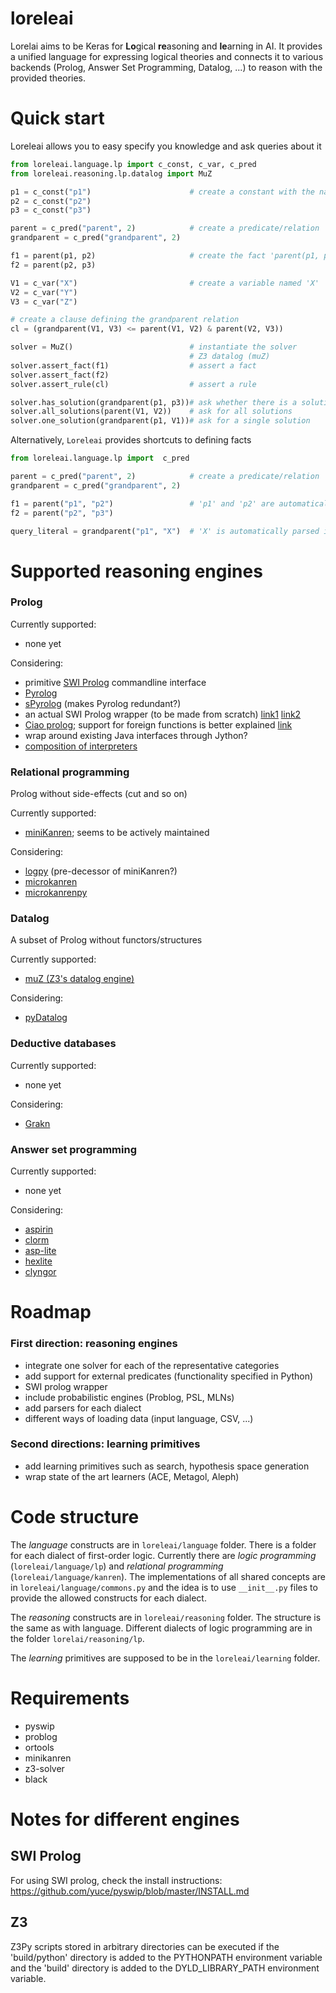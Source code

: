 # loreleai
Lorelai aims to be Keras for **Lo**gical **re**asoning and **le**arning in AI.
It provides a unified language for expressing logical theories and connects it to various backends (Prolog, Answer Set Programming, Datalog, ...) to reason with the provided theories.


# Quick start
Loreleai allows you to easy specify you knowledge and ask queries about it

```python
from loreleai.language.lp import c_const, c_var, c_pred
from loreleai.reasoning.lp.datalog import MuZ

p1 = c_const("p1")                      # create a constant with the name 'p1'
p2 = c_const("p2")
p3 = c_const("p3")

parent = c_pred("parent", 2)            # create a predicate/relation 'parent'
grandparent = c_pred("grandparent", 2)

f1 = parent(p1, p2)                     # create the fact 'parent(p1, p2)'
f2 = parent(p2, p3)

V1 = c_var("X")                         # create a variable named 'X'
V2 = c_var("Y")
V3 = c_var("Z")

# create a clause defining the grandparent relation
cl = (grandparent(V1, V3) <= parent(V1, V2) & parent(V2, V3))

solver = MuZ()                          # instantiate the solver
                                        # Z3 datalog (muZ)
solver.assert_fact(f1)                  # assert a fact
solver.assert_fact(f2)
solver.assert_rule(cl)                  # assert a rule

solver.has_solution(grandparent(p1, p3))# ask whether there is a solution to a query
solver.all_solutions(parent(V1, V2))    # ask for all solutions
solver.one_solution(grandparent(p1, V1))# ask for a single solution
```

Alternatively, `Loreleai` provides shortcuts to defining facts
```python
from loreleai.language.lp import  c_pred

parent = c_pred("parent", 2)            # create a predicate/relation 'parent'
grandparent = c_pred("grandparent", 2)

f1 = parent("p1", "p2")                 # 'p1' and 'p2' are automatically parsed into a Constant
f2 = parent("p2", "p3")

query_literal = grandparent("p1", "X")  # 'X' is automatically parsed into a Variable
```

# Supported reasoning engines

### Prolog

Currently supported:
 - none yet
 
Considering:
 - primitive [SWI Prolog](https://www.swi-prolog.org/) commandline interface
 - [Pyrolog](https://bitbucket.org/cfbolz/pyrolog/src/default/)
 - [sPyrolog](https://github.com/leonweber/spyrolog)  (makes Pyrolog redundant?)
 - an actual SWI Prolog wrapper (to be made from scratch) [link1](https://www.swi-prolog.org/pldoc/man?section=calling-prolog-from-c) [link2](https://www.swi-prolog.org/pldoc/doc_for?object=section(%27packages/pl2cpp.html%27))
 - [Ciao prolog](https://ciao-lang.org/); support for foreign functions is better explained [link](https://ciao-lang.org/ciao/build/doc/ciao.html/foreign_interface_doc.html)
 - wrap around existing Java interfaces through Jython?
 - [composition of interpreters](https://soft-dev.org/pubs/html/barrett_bolz_tratt__approaches_to_interpreter_composition/) 

### Relational programming
Prolog without side-effects (cut and so on)

Currently supported:
 - [miniKanren](https://github.com/pythological/kanren); seems to be actively maintained
 
Considering:
 - [logpy](https://github.com/logpy/logpy) (pre-decessor of miniKanren?)
 - [microkanren](https://github.com/ethframe/microkanren)
 - [microkanrenpy](https://microkanrenpy.readthedocs.io/en/latest/index.html)
 
### Datalog
A subset of Prolog without functors/structures

Currently supported:
 - [muZ (Z3's datalog engine)](http://www.cs.tau.ac.il/~msagiv/courses/asv/z3py/fixedpoints-examples.htm)
 
Considering:
 - [pyDatalog](https://sites.google.com/site/pydatalog/home)
 
### Deductive databases

Currently supported:
 - none yet
 
Considering:
 - [Grakn](https://grakn.ai/)
 
 
### Answer set programming

Currently supported:
  - none yet
  
Considering:
   - [aspirin](https://github.com/potassco/asprin)
   - [clorm](https://github.com/potassco/clorm)
   - [asp-lite](https://github.com/lorenzleutgeb/asp-lite)
   - [hexlite](https://github.com/hexhex/hexlite)
   - [clyngor](https://github.com/aluriak/clyngor)


# Roadmap

### First direction: reasoning engines

 - integrate one solver for each of the representative categories
 - add support for external predicates (functionality specified in Python)
 - SWI prolog wrapper
 - include probabilistic engines (Problog, PSL, MLNs)
 - add parsers for each dialect
 - different ways of loading data (input language, CSV, ...)
 


### Second directions: learning primitives

 - add learning primitives such as search, hypothesis space generation
 - wrap state of the art learners (ACE, Metagol, Aleph)
 
 
# Code structure

The *language* constructs are in `loreleai/language` folder. 
There is a folder for each dialect of first-order logic.
Currently there are _logic programming_ (`loreleai/language/lp`) and _relational programming_ (`loreleai/language/kanren`).
The implementations of all shared concepts are in `loreleai/language/commons.py` and the idea is to use `__init__.py` files to provide the allowed constructs for each dialect.


The *reasoning* constructs are in `loreleai/reasoning` folder.
The structure is the same as with language. 
Different dialects of logic programming are in the folder `lorelai/reasoning/lp`.


The *learning* primitives are supposed to be in the `loreleai/learning` folder.



# Requirements

  - pyswip
  - problog
  - ortools
  - minikanren
  - z3-solver
  - black
  
# Notes for different engines

## SWI Prolog
For using SWI prolog, check the install instructions: https://github.com/yuce/pyswip/blob/master/INSTALL.md

## Z3

Z3Py scripts stored in arbitrary directories can be executed if the 'build/python' directory is added to the PYTHONPATH environment variable and the 'build' directory is added to the DYLD_LIBRARY_PATH environment variable.
